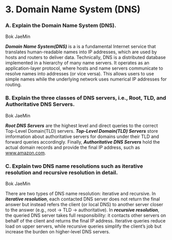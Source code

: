 <!-- ---
marp: true
theme: default
paginate: true

--- -->

# 3. Domain Name System (DNS)

### A. Explain the Domain Name System (DNS).

Bok JaeMin

***Domain Name System(DNS)***
is a is a fundamental Internet service that translates human-readable names into IP addresses, which are used by hosts and routers to deliver data. Technically, DNS is a distributed database implemented in a hierarchy of many name servers. It operates as an application-layer protocol, where hosts and name servers communicate to resolve names into addresses (or vice versa). This allows users to use simple names while the underlying network uses numerical IP addresses for routing.

### B. Explain the three classes of DNS servers, i.e., Root, TLD, and Authoritative DNS Servers.

Bok JaeMin

***Root DNS Servers*** are the highest level and direct queries to the correct Top-Level Domain(TLD) servers. ***Top-Level Domain(TLD) Servers*** store imformation about authoritative servers for domains under their TLD and forward queries accordingly. Finally, ***Authoritative DNS Servers*** hold the actual domain records and provide the final IP address, such as www.amazon.com.


### C. Explain two DNS name resolutions such as iterative resolution and recursive resolution in detail. 

Bok JaeMin

There are two types of DNS name resolution: iterative and recursive. In ***iterative resolution***, each contacted DNS server does not return the final answer but instead refers the client (or local DNS) to another server closer to the answer (e.g., root → TLD → authoritative). In ***recursive resolution***, the queried DNS server takes full responsibility: it contacts other servers on behalf of the client and returns the final IP address. Iterative queries reduce load on upper servers, while recursive queries simplify the client’s job but increase the burden on higher-level DNS servers.
